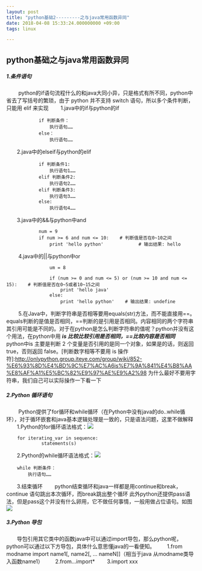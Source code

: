 ```yaml
---
layout: post
title: "python基础2---------之与java常用函数异同"
date: 2018-04-08 15:33:24.000000000 +09:00
tags: linux

---
```

## python基础之与java常用函数异同
##### 1.条件语句
　　	python的if语句流程什么的和java大同小异，只是格式有所不同，python中省去了写括号的繁琐，由于 python 并不支持 switch 语句，所以多个条件判断，只能用 elif 来实现
　　1.java中的if与python的if
~~~
			if 判断条件：
			    执行语句……
			else：
			    执行语句……
~~~
　　2.java中的elseif与python的elif
~~~
			if 判断条件1:
			    执行语句1……
			elif 判断条件2:
			    执行语句2……
			elif 判断条件3:
			    执行语句3……
			else:
			    执行语句4……
~~~
　　3.java中的&&与python中and
~~~
			num = 9
			if num >= 6 and num <= 10:    # 判断值是否在0~10之间
			    print 'hello python'             # 输出结果: hello
~~~
　　	4.java中的||与python中or
~~~
				um = 8
				
				if (num >= 0 and num <= 5) or (num >= 10 and num <= 15):    # 判断值是否在0~5或者10~15之间
				    print 'hello java'
				else:
				    print 'hello python'	# 输出结果: undefine

~~~
　　	5.在Java中，判断字符串是否相等要用equals(str)方法，而不能直接用==。equals判断的是值是否相同，==判断的是引用是否相同。内容相同的两个字符串其引用可能是不同的。对于在python是怎么判断字符串的值呢？python并没有这个用法，在python中用 ***is 比较比较引用是否相同，==比较内容是否相同***
　　	python中is 主要是判断 2 个变量是否引用的是同一个对象，如果是的话，则返回 true，否则返回 false。[判断数字相等不要用 is 操作符]:http://onlypython.group.iteye.com/group/wiki/852-%E6%93%8D%E4%BD%9C%E7%AC%A6is%E7%9A%841%E4%B8%AA%E8%AF%A1%E5%BC%82%E9%97%AE%E9%A2%98 为什么最好不要用字符串，我们自己可以实际操作一下看一下


##### 2.Python 循环语句
　　	Python提供了for循环和while循环（在Python中没有java的do..while循环），对于循环嵌套和java基本逻辑处理是一致的，只是语法问题，这里不做解释
　　1.Python的for循环语法格式：![](https://i.imgur.com/vg6Vpfy.png)
~~~
	for iterating_var in sequence:
  			 statements(s)
~~~
　　2.Python的while循环语法格式：![](https://i.imgur.com/Gwws3H9.png)
~~~
	while 判断条件：
    	执行语句……
~~~
　　3.结束循环
　　python结束循环和java一样都是用continue和break，continue 语句跳出本次循环，而break跳出整个循环
此外python还提供pass语法，但是pass这个并没有什么卵用，它不做任何事情，一般用做占位语句。如图![](https://i.imgur.com/3jp3iNz.png)
##### 3.Python 导包
　　导包引用其它类中的函数java中可以通过import导包，那么python呢，python可以通过以下方导包，具体什么意思懂java的一看便知。
　　1.from modname import name1[, name2[, ... nameN]]（相当于java 从modname类导入函数name1）
　　2.from…import* 
　　3.import xxx

	